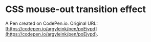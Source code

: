 # CSS mouse-out transition effect

A Pen created on CodePen.io. Original URL: [https://codepen.io/argyleink/pen/poEjvpd](https://codepen.io/argyleink/pen/poEjvpd).

